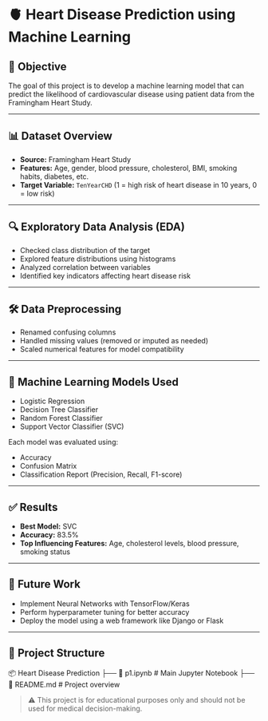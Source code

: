 # 🫀 Heart Disease Prediction using Machine Learning

## 📌 Objective
The goal of this project is to develop a machine learning model that can predict the likelihood of cardiovascular disease using patient data from the Framingham Heart Study.

---

## 📊 Dataset Overview
- **Source:** Framingham Heart Study
- **Features:** Age, gender, blood pressure, cholesterol, BMI, smoking habits, diabetes, etc.
- **Target Variable:** `TenYearCHD` (1 = high risk of heart disease in 10 years, 0 = low risk)

---

## 🔍 Exploratory Data Analysis (EDA)
- Checked class distribution of the target
- Explored feature distributions using histograms
- Analyzed correlation between variables
- Identified key indicators affecting heart disease risk

---

## 🛠 Data Preprocessing
- Renamed confusing columns
- Handled missing values (removed or imputed as needed)
- Scaled numerical features for model compatibility

---

## 🤖 Machine Learning Models Used
- Logistic Regression
- Decision Tree Classifier
- Random Forest Classifier
- Support Vector Classifier (SVC)

Each model was evaluated using:
- Accuracy
- Confusion Matrix
- Classification Report (Precision, Recall, F1-score)

---

## ✅ Results
- **Best Model:** SVC  
- **Accuracy:** 83.5%
- **Top Influencing Features:** Age, cholesterol levels, blood pressure, smoking status

---

## 🔮 Future Work
- Implement Neural Networks with TensorFlow/Keras
- Perform hyperparameter tuning for better accuracy
- Deploy the model using a web framework like Django or Flask

---

## 📁 Project Structure
📦 Heart Disease Prediction ├── 📄 p1.ipynb # Main Jupyter Notebook ├── 📄 README.md # Project overview

> ⚠️ This project is for educational purposes only and should not be used for medical decision-making.

